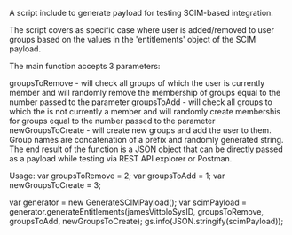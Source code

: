 A script include to generate payload for testing SCIM-based integration.

The script covers as specific case where user is added/removed to user groups based on the values in the 'entitlements' object of the SCIM payload.

The main function accepts 3 parameters:

groupsToRemove - will check all groups of which the user is currently member and will randomly remove the membership of groups equal to the number passed to the parameter
groupsToAdd - will check all groups to which the is not currently a member and will randomly create membershis for groups equal to the number passed to the parameter
newGroupsToCreate - will create new groups and add the user to them. Group names are concatenation of a prefix and randomly generated string.
The end result of the function is a JSON object that can be directly passed as a payload while testing via REST API explorer or Postman.

Usage: var groupsToRemove = 2; var groupsToAdd = 1; var newGroupsToCreate = 3;

var generator = new GenerateSCIMPayload(); var scimPayload = generator.generateEntitlements(jamesVittoloSysID, groupsToRemove, groupsToAdd, newGroupsToCreate); gs.info(JSON.stringify(scimPayload));
